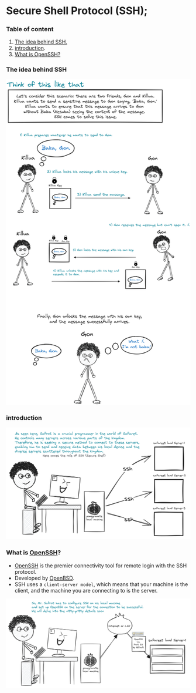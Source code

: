 # Secure Shell Protocol (SSH);

### Table of content

1. [The idea behind SSH.](#desc0)
2. [introduction](#desc1).
3. [What is OpenSSH?](desc2)

<a name="desc0"></a>
### The idea behind SSH

<img alt="Overview" src="assets/Overview.png" />

<a name="desc1"></a>
### introduction

<img alt="introduction" src="assets/introduction.png" />


<a name="desc2"></a>
### What is [OpenSSH](https://www.openssh.com/)?

- [OpenSSH](https://www.openssh.com/) is the premier connectivity tool for remote login with the SSH protocol.
- Developed by [OpenBSD](https://www.openbsd.org/).
- SSH uses a ```client-server model```, which means that your machine is the client, and the machine you are connecting to is the server.

<img alt="OpenSSHIntro.png" src="assets/OpenSSHIntro.png" />
